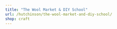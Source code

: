 ```yaml
---
title: "The Wool Market & DIY School"
url: /hutchinson/the-wool-market-and-diy-school/
shop: craft
---
```

